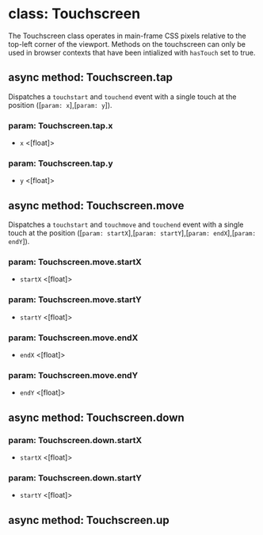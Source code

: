# class: Touchscreen

The Touchscreen class operates in main-frame CSS pixels relative to the top-left corner of the viewport. Methods on the
touchscreen can only be used in browser contexts that have been intialized with `hasTouch` set to true.

## async method: Touchscreen.tap

Dispatches a `touchstart` and `touchend` event with a single touch at the position ([`param: x`],[`param: y`]).

### param: Touchscreen.tap.x
- `x` <[float]>

### param: Touchscreen.tap.y
- `y` <[float]>

## async method: Touchscreen.move
Dispatches a `touchstart` and `touchmove` and `touchend` event with a single touch at the position ([`param: startX`],[`param: startY`],[`param: endX`],[`param: endY`]).

### param: Touchscreen.move.startX
- `startX` <[float]>

### param: Touchscreen.move.startY
- `startY` <[float]>
### param: Touchscreen.move.endX
- `endX` <[float]>

### param: Touchscreen.move.endY
- `endY` <[float]>

## async method: Touchscreen.down
### param: Touchscreen.down.startX
- `startX` <[float]>

### param: Touchscreen.down.startY
- `startY` <[float]>

## async method: Touchscreen.up

